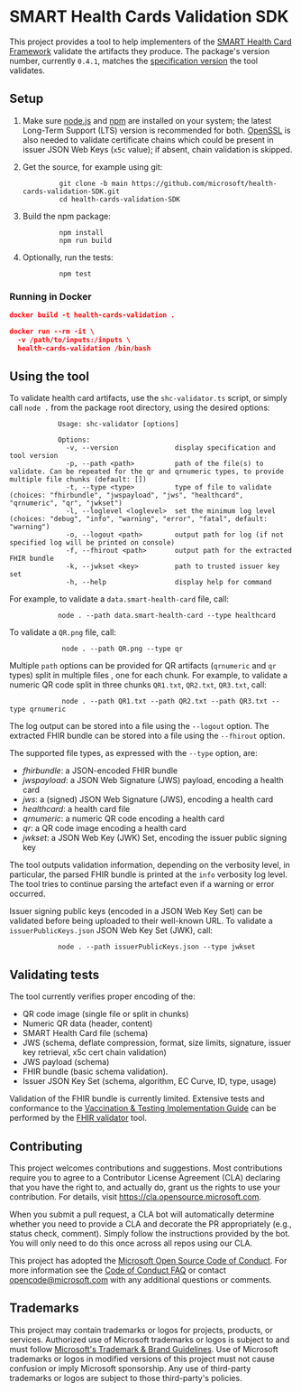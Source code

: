 # SMART Health Cards Validation SDK

This project provides a tool to help implementers of the [SMART Health Card Framework](https://smarthealth.cards/) validate the artifacts they produce. The package's version number, currently `0.4.1`, matches the [specification version](https://smarthealth.cards/changelog/) the tool validates.

## Setup

1. Make sure [node.js](https://nodejs.org/) and [npm](https://docs.npmjs.com/downloading-and-installing-node-js-and-npm) are installed on your system; the latest Long-Term Support (LTS) version is recommended for both. [OpenSSL](https://www.openssl.org/) is also needed to validate certificate chains which could be present in issuer JSON Web Keys (`x5c` value); if absent, chain validation is skipped.

2. Get the source, for example using git:

                git clone -b main https://github.com/microsoft/health-cards-validation-SDK.git
                cd health-cards-validation-SDK

3. Build the npm package:

                npm install
                npm run build

3. Optionally, run the tests:

                npm test

### Running in Docker

```json
docker build -t health-cards-validation .

docker run --rm -it \
  -v /path/to/inputs:/inputs \
  health-cards-validation /bin/bash
```

## Using the tool

To validate health card artifacts, use the `shc-validator.ts` script, or simply call `node .` from the package root directory, using the desired options:

                Usage: shc-validator [options]
                
                Options:
                  -v, --version              display specification and tool version
                  -p, --path <path>          path of the file(s) to validate. Can be repeated for the qr and qrnumeric types, to provide multiple file chunks (default: [])
                  -t, --type <type>          type of file to validate (choices: "fhirbundle", "jwspayload", "jws", "healthcard", "qrnumeric", "qr", "jwkset")
                  -l, --loglevel <loglevel>  set the minimum log level (choices: "debug", "info", "warning", "error", "fatal", default: "warning")
                  -o, --logout <path>        output path for log (if not specified log will be printed on console)
                  -f, --fhirout <path>       output path for the extracted FHIR bundle
                  -k, --jwkset <key>         path to trusted issuer key set
                  -h, --help                 display help for command

For example, to validate a `data.smart-health-card` file, call:

                node . --path data.smart-health-card --type healthcard

To validate a `QR.png` file, call:

                 node . --path QR.png --type qr

Multiple `path` options can be provided for QR artifacts (`qrnumeric` and `qr` types) split in multiple files , one for each chunk. For example, to validate a numeric QR code split in three chunks `QR1.txt`, `QR2.txt`, `QR3.txt`, call:

                 node . --path QR1.txt --path QR2.txt --path QR3.txt --type qrnumeric

The log output can be stored into a file using the `--logout` option. The extracted FHIR bundle can be stored into a file using the `--fhirout` option.

The supported file types, as expressed with the `--type` option, are:
 - *fhirbundle*: a JSON-encoded FHIR bundle
 - *jwspayload*: a JSON Web Signature (JWS) payload, encoding a health card
 - *jws*: a (signed) JSON Web Signature (JWS), encoding a health card
 - *healthcard*: a health card file
 - *qrnumeric*: a numeric QR code encoding a health card
 - *qr*: a QR code image encoding a health card
 - *jwkset*: a JSON Web Key (JWK) Set, encoding the issuer public signing key

The tool outputs validation information, depending on the verbosity level, in particular, the parsed FHIR bundle is printed at the `info` verbosity log level.  The tool tries to continue parsing the artefact even if a warning or error occurred.

Issuer signing public keys (encoded in a JSON Web Key Set) can be validated before being uploaded to their well-known URL. To validate a `issuerPublicKeys.json` JSON Web Key Set (JWK), call:

                node . --path issuerPublicKeys.json --type jwkset

## Validating tests

The tool currently verifies proper encoding of the:
 - QR code image (single file or split in chunks)
 - Numeric QR data (header, content)
 - SMART Health Card file (schema)
 - JWS (schema, deflate compression, format, size limits, signature, issuer key retrieval, x5c cert chain validation)
 - JWS payload (schema)
 - FHIR bundle (basic schema validation).
 - Issuer JSON Key Set (schema, algorithm, EC Curve, ID, type, usage)

Validation of the FHIR bundle is currently limited. Extensive tests and conformance to the [Vaccination & Testing Implementation Guide](http://build.fhir.org/ig/dvci/vaccine-credential-ig/branches/main/) can be performed by the [FHIR validator](https://wiki.hl7.org/Using_the_FHIR_Validator) tool.

## Contributing

This project welcomes contributions and suggestions.  Most contributions require you to agree to a
Contributor License Agreement (CLA) declaring that you have the right to, and actually do, grant us
the rights to use your contribution. For details, visit https://cla.opensource.microsoft.com.

When you submit a pull request, a CLA bot will automatically determine whether you need to provide
a CLA and decorate the PR appropriately (e.g., status check, comment). Simply follow the instructions
provided by the bot. You will only need to do this once across all repos using our CLA.

This project has adopted the [Microsoft Open Source Code of Conduct](https://opensource.microsoft.com/codeofconduct/).
For more information see the [Code of Conduct FAQ](https://opensource.microsoft.com/codeofconduct/faq/) or
contact [opencode@microsoft.com](mailto:opencode@microsoft.com) with any additional questions or comments.

## Trademarks

This project may contain trademarks or logos for projects, products, or services. Authorized use of Microsoft 
trademarks or logos is subject to and must follow 
[Microsoft's Trademark & Brand Guidelines](https://www.microsoft.com/en-us/legal/intellectualproperty/trademarks/usage/general).
Use of Microsoft trademarks or logos in modified versions of this project must not cause confusion or imply Microsoft sponsorship.
Any use of third-party trademarks or logos are subject to those third-party's policies.
